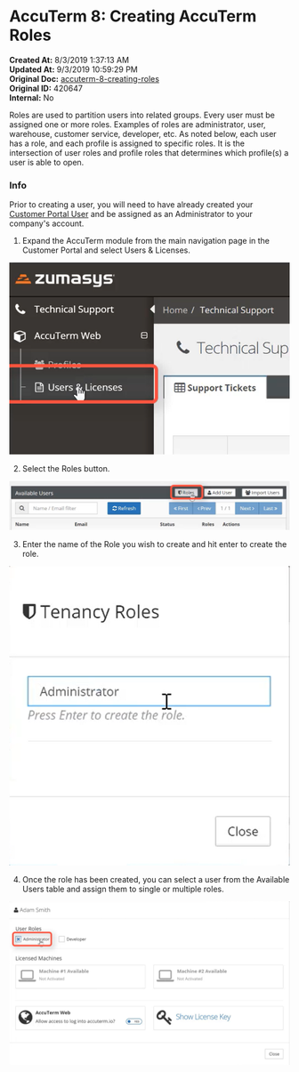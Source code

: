 # AccuTerm 8: Creating AccuTerm Roles

**Created At:** 8/3/2019 1:37:13 AM  
**Updated At:** 9/3/2019 10:59:29 PM  
**Original Doc:** [accuterm-8-creating-roles](https://docs.zumasys.com/accuterm/accuterm-8-creating-roles)  
**Original ID:** 420647  
**Internal:** No  




Roles are used to partition users into related groups. Every user must be assigned one or more roles. Examples of roles are administrator, user, warehouse, customer service, developer, etc. As noted below, each user has a role, and each profile is assigned to specific roles. It is the intersection of user roles and profile roles that determines which profile(s) a user is able to open.



### Info

Prior to creating a user, you will need to have already created your [Customer Portal User](./../../customer-portal/customer-portal-registration) and be assigned as an Administrator to your company's account.



1. Expand the AccuTerm module from the main navigation page in the Customer Portal and select Users & Licenses.

![accuterm-8-creating-roles: 1566000750186-1566000750186](./1566000750186-1566000750186.png)

2. Select the Roles button.

![accuterm-8-creating-roles: 1566001986277-1566001986276](./1566001986277-1566001986276.png)

3. Enter the name of the Role you wish to create and hit enter to create the role.

![accuterm-8-creating-roles: 1566002058186-1566002058186](./1566002058186-1566002058186.png)

4. Once the role has been created, you can select a user from the Available Users table and assign them to single or multiple roles.

![accuterm-8-creating-roles: 1566002193757-1566002193757](./1566002193757-1566002193757.png)
